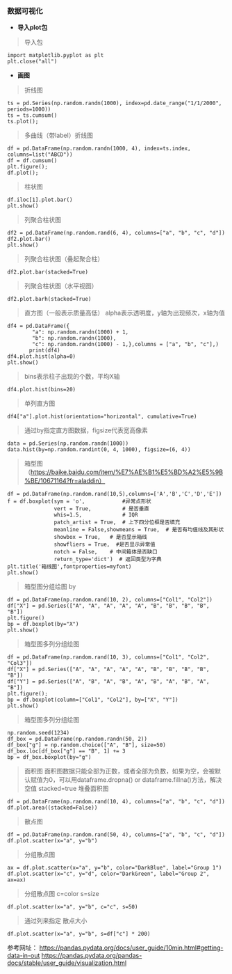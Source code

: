 ### 数据可视化

- **导入plot包**
> 导入包
```
import matplotlib.pyplot as plt
plt.close("all")
```

- **画图** 
> 折线图
```
ts = pd.Series(np.random.randn(1000), index=pd.date_range("1/1/2000", periods=1000))
ts = ts.cumsum()
ts.plot();
```

> 多曲线（带label）折线图
```
df = pd.DataFrame(np.random.randn(1000, 4), index=ts.index, columns=list("ABCD"))
df = df.cumsum()
plt.figure();
df.plot();
```


> 柱状图
```
df.iloc[1].plot.bar()
plt.show()
```

> 列聚合柱状图
```
df2 = pd.DataFrame(np.random.rand(6, 4), columns=["a", "b", "c", "d"])
df2.plot.bar()
plt.show()
```

> 列聚合柱状图（叠起聚合柱）
```
df2.plot.bar(stacked=True)
```

> 列聚合柱状图（水平视图）
```
df2.plot.barh(stacked=True)
```

> 直方图（一般表示质量高低） alpha表示透明度，y轴为出现频次，x轴为值
```
df4 = pd.DataFrame({
        "a": np.random.randn(1000) + 1,
        "b": np.random.randn(1000),
        "c": np.random.randn(1000) - 1,},columns = ["a", "b", "c"],)
       print(df4)
df4.plot.hist(alpha=0)
plt.show()
```       

> bins表示柱子出现的个数，平均X轴
```
df4.plot.hist(bins=20)
```

> 单列直方图
```
df4["a"].plot.hist(orientation="horizontal", cumulative=True)
```

> 通过by指定直方图数据，figsize代表宽高像素
```
data = pd.Series(np.random.randn(1000))
data.hist(by=np.random.randint(0, 4, 1000), figsize=(6, 4))
```

> 箱型图（https://baike.baidu.com/item/%E7%AE%B1%E5%BD%A2%E5%9B%BE/10671164?fr=aladdin）
```
df = pd.DataFrame(np.random.rand(10,5),columns=['A','B','C','D','E'])
f = df.boxplot(sym = 'o',            #异常点形状
               vert = True,          # 是否垂直
               whis=1.5,             # IQR
               patch_artist = True,  # 上下四分位框是否填充
               meanline = False,showmeans = True,  # 是否有均值线及其形状
               showbox = True,   # 是否显示箱线
               showfliers = True,  #是否显示异常值
               notch = False,    # 中间箱体是否缺口
               return_type='dict')  # 返回类型为字典
plt.title('箱线图',fontproperties=myfont)
plt.show()
```

> 箱型图分组绘图 by
```
df = pd.DataFrame(np.random.rand(10, 2), columns=["Col1", "Col2"])
df["X"] = pd.Series(["A", "A", "A", "A", "A", "B", "B", "B", "B", "B"])
plt.figure()
bp = df.boxplot(by="X")
plt.show()
```

> 箱型图多列分组绘图
```
df = pd.DataFrame(np.random.rand(10, 3), columns=["Col1", "Col2", "Col3"])
df["X"] = pd.Series(["A", "A", "A", "A", "A", "B", "B", "B", "B", "B"])
df["Y"] = pd.Series(["A", "B", "A", "B", "A", "B", "A", "B", "A", "B"])
plt.figure();
bp = df.boxplot(column=["Col1", "Col2"], by=["X", "Y"])
plt.show()
```

> 箱型图多列分组绘图
```
np.random.seed(1234)
df_box = pd.DataFrame(np.random.randn(50, 2))
df_box["g"] = np.random.choice(["A", "B"], size=50)
df_box.loc[df_box["g"] == "B", 1] += 3
bp = df_box.boxplot(by="g")
```

> 面积图
> 面积图数据只能全部为正数，或者全部为负数，如果为空，会被默认赋值为0，可以用dataframe.dropna() or dataframe.fillna()方法，解决空值
> stacked=true 堆叠面积图
```
df = pd.DataFrame(np.random.rand(10, 4), columns=["a", "b", "c", "d"])
df.plot.area((stacked=False))
```

> 散点图

```
df = pd.DataFrame(np.random.rand(50, 4), columns=["a", "b", "c", "d"])
df.plot.scatter(x="a", y="b")
```

> 分组散点图

```
ax = df.plot.scatter(x="a", y="b", color="DarkBlue", label="Group 1")
df.plot.scatter(x="c", y="d", color="DarkGreen", label="Group 2", ax=ax)
```

> 分组散点图 c=color s=size

```
df.plot.scatter(x="a", y="b", c="c", s=50)
```

> 通过列来指定 散点大小

```
df.plot.scatter(x="a", y="b", s=df["c"] * 200)
```
 



参考网址：
https://pandas.pydata.org/docs/user_guide/10min.html#getting-data-in-out
https://pandas.pydata.org/pandas-docs/stable/user_guide/visualization.html
